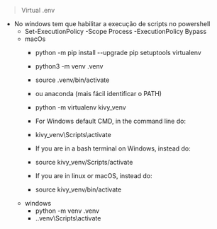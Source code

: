 > Virtual .env

- No windows tem que habilitar a execução de scripts no powershell
    - Set-ExecutionPolicy -Scope Process -ExecutionPolicy Bypass
    - macOs
        - python -m pip install --upgrade pip setuptools virtualenv
        - python3 -m venv .venv
        - source .venv/bin/activate
        - ou anaconda (mais fácil identificar o PATH)

        - python -m virtualenv kivy_venv
        - For Windows default CMD, in the command line do:

        - kivy_venv\Scripts\activate
        - If you are in a bash terminal on Windows, instead do:

        - source kivy_venv/Scripts/activate
        - If you are in linux or macOS, instead do:

        - source kivy_venv/bin/activate
    - windows
        - python -m venv .venv
        - .\.venv\Scripts\activate
